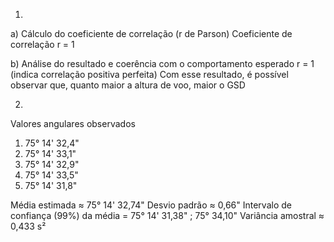 1)

a) Cálculo do coeficiente de correlação (r de Parson)
Coeficiente de correlação r = 1

b) Análise do resultado e coerência com o comportamento esperado
r = 1 (indica correlação positiva perfeita)
Com esse resultado, é possível observar que, quanto maior a altura de voo, maior o GSD


2)

Valores angulares observados
1) 75° 14' 32,4"
2) 75° 14' 33,1"
3) 75° 14' 32,9"
4) 75° 14' 33,5"
5) 75° 14' 31,8"

Média estimada ≈ 75° 14' 32,74"
Desvio padrão ≈ 0,66"
Intervalo de confiança (99%) da média = 75° 14' 31,38" ; 75° 34,10"
Variância amostral ≈ 0,433 s²
